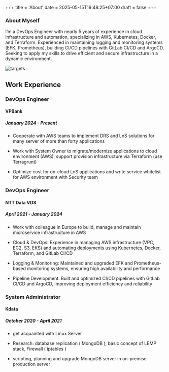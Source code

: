 +++
title = 'About'
date = 2025-05-15T19:48:25+07:00
draft = false
+++

### About Myself

I’m a DevOps Engineer with nearly 5 years of experience in cloud infrastructure and automation, specializing in AWS, Kubernetes, Docker, and Terraform. Experienced in maintaining logging and monitoring systems (EFK, Prometheus), building CI/CD pipelines with GitLab CI/CD and ArgoCD. Seeking to apply my skills to drive efficient and secure infrastructure in a dynamic environment.

![targets](/img/profile/typing.gif)

## Work Experience

### DevOps Engineer

#### VPBank

##### January 2024 - Present

- Cooperate with AWS teams to implement DRS and LnS solutions for many server of more than forty applications

- Work with System Owner to migrate/modernize applications to cloud environment (AWS), support provision infrastructure via Terraform (use Terragrunt)

- Optimize cost for on-cloud LnS applications and write service whitelist for AWS environment with Security team

### DevOps Engineer

#### NTT Data VDS

##### April 2021 - January 2024

- Work with colleague in Europe to build, manage and maintain microservice infrastructure in AWS

- Cloud & DevOps: Experience in managing AWS infrastructure (VPC, EC2, S3, EKS) and automating deployments using Kubernetes, Docker, Terraform, and GitLab CI/CD

- Logging & Monitoring: Maintained and upgraded EFK and Prometheus-based monitoring systems, ensuring high availability and performance

- Pipeline Development: Built and optimized CI/CD pipelines with GitLab CI/CD and ArgoCD, improving deployment efficiency and reliability

### System Administrator

#### Kdata

##### October 2020 - April 2021

- get acquainted with Linux Server

- Research: database replication ( MongoDB ), basic concept of LEMP stack, Firewall ( iptables )

- scripting, planning and upgrade MongoDB server in on-premise production server